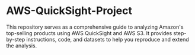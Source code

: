 # AWS-QuickSight-Project
This repository serves as a comprehensive guide to analyzing Amazon's top-selling products using AWS QuickSight and AWS S3. It provides step-by-step instructions, code, and datasets to help you reproduce and extend the analysis.
